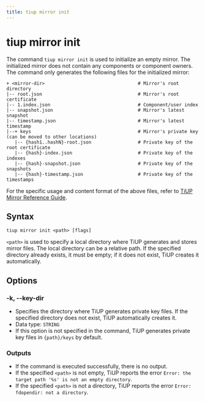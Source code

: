```yaml
---
title: tiup mirror init
---
```


# tiup mirror init

The command `tiup mirror init` is used to initialize an empty mirror. The initialized mirror does not contain any components or component owners. The command only generates the following files for the initialized mirror:

```
+ <mirror-dir>                                  # Mirror's root directory
|-- root.json                                   # Mirror's root certificate
|-- 1.index.json                                # Component/user index
|-- snapshot.json                               # Mirror's latest snapshot
|-- timestamp.json                              # Mirror's latest timestamp
|--+ keys                                       # Mirror's private key (can be moved to other locations)
   |-- {hash1..hashN}-root.json                 # Private key of the root certificate
   |-- {hash}-index.json                        # Private key of the indexes
   |-- {hash}-snapshot.json                     # Private key of the snapshots
   |-- {hash}-timestamp.json                    # Private key of the timestamps
```

For the specific usage and content format of the above files, refer to [TiUP Mirror Reference Guide](/tiup/tiup-mirror-reference.md).

## Syntax

```shell
tiup mirror init <path> [flags]
```

`<path>` is used to specify a local directory where TiUP generates and stores mirror files. The local directory can be a  relative path. If the specified directory already exists, it must be empty; if it does not exist, TiUP creates it automatically.

## Options

### -k, --key-dir

- Specifies the directory where TiUP generates private key files. If the specified directory does not exist, TiUP automatically creates it.
- Data type: `STRING`
- If this option is not specified in the command, TiUP generates private key files in `{path}/keys` by default.

### Outputs

- If the command is executed successfully, there is no output.
- If the specified `<path>` is not empty, TiUP reports the error `Error: the target path '%s' is not an empty directory`.
- If the specified `<path>` is not a directory, TiUP reports the error `Error: fdopendir: not a directory`.
